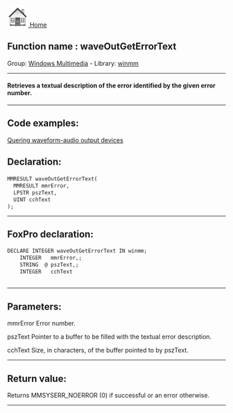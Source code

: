 [<img src="../../images/home.png"> Home ](https://github.com/VFPX/Win32API)  

## Function name : waveOutGetErrorText
Group: [Windows Multimedia](../../functions_group.md#Windows_Multimedia)  -  Library: [winmm](../../../libraries.md#winmm)  
***  


#### Retrieves a textual description of the error identified by the given error number.
***  


## Code examples:
[Quering waveform-audio output devices](../../samples/sample_393.md)  

## Declaration:
```foxpro  
MMRESULT waveOutGetErrorText(
  MMRESULT mmrError,
  LPSTR pszText,
  UINT cchText
);  
```  
***  


## FoxPro declaration:
```foxpro  
DECLARE INTEGER waveOutGetErrorText IN winmm;
	INTEGER   mmrError,;
	STRING  @ pszText,;
	INTEGER   cchText
  
```  
***  


## Parameters:
mmrError 
Error number. 

pszText 
Pointer to a buffer to be filled with the textual error description. 

cchText 
Size, in characters, of the buffer pointed to by pszText.  
***  


## Return value:
Returns MMSYSERR_NOERROR (0) if successful or an error otherwise.  
***  

